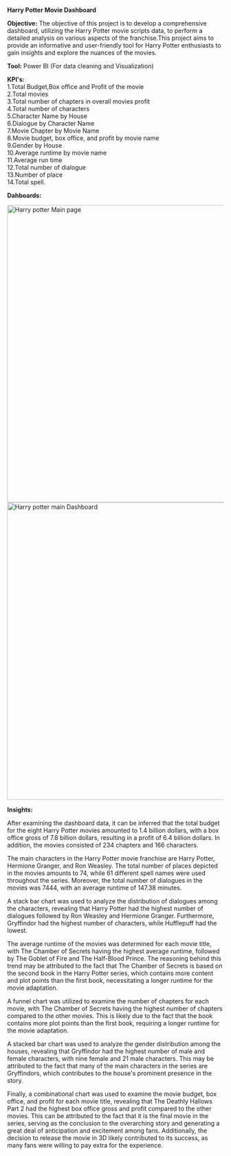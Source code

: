 **Harry Potter Movie Dashboard**

**Objective:**
The objective of this project is to develop a comprehensive dashboard, utilizing the Harry Potter movie scripts data, to perform a detailed analysis on various aspects of the franchise.This project aims to provide an informative and user-friendly tool for Harry Potter enthusiasts to gain insights and explore the nuances of the movies.

**Tool:** Power BI (For data cleaning and Visualization)

**KPI's:**          
    1.Total Budget,Box office and Profit of the movie   
    2.Total movies  
    3.Total number of chapters in overall movies profit         
    4.Total number of characters    
    5.Character Name by House   
    6.Dialogue by Character Name    
    7.Movie Chapter by Movie Name   
    8.Movie budget, box office, and profit by movie name    
    9.Gender by House   
    10.Average runtime by movie name    
    11.Average run time     
    12.Total number of dialogue     
    13.Number of place  
    14.Total spell.     
    
**Dahboards:**

<img width="689" alt="Harry potter Main page" src="https://user-images.githubusercontent.com/112420165/235292696-2c4e5763-363d-4673-b7ad-c2c405f21ae2.png">

<img width="690" alt="Harry potter main Dashboard" src="https://user-images.githubusercontent.com/112420165/235292704-cab21b75-b449-44f3-9dee-a4b4474217bd.png">

**Insights:**

After examining the dashboard data, it can be inferred that the total budget for the eight Harry Potter movies amounted to 1.4 billion dollars, with a box office gross of 7.8 billion dollars, resulting in a profit of 6.4 billion dollars. In addition, the movies consisted of 234 chapters and 166 characters.

The main characters in the Harry Potter movie franchise are Harry Potter, Hermione Granger, and Ron Weasley. The total number of places depicted in the movies amounts to 74, while 61 different spell names were used throughout the series. Moreover, the total number of dialogues in the movies was 7444, with an average runtime of 147.38 minutes.

A stack bar chart was used to analyze the distribution of dialogues among the characters, revealing that Harry Potter had the highest number of dialogues followed by Ron Weasley and Hermione Granger. Furthermore, Gryffindor had the highest number of characters, while Hufflepuff had the lowest.

The average runtime of the movies was determined for each movie title, with The Chamber of Secrets having the highest average runtime, followed by The Goblet of Fire and The Half-Blood Prince. The reasoning behind this trend may be attributed to the fact that The Chamber of Secrets is based on the second book in the Harry Potter series, which contains more content and plot points than the first book, necessitating a longer runtime for the movie adaptation.

A funnel chart was utilized to examine the number of chapters for each movie, with The Chamber of Secrets having the highest number of chapters compared to the other movies. This is likely due to the fact that the book contains more plot points than the first book, requiring a longer runtime for the movie adaptation.

A stacked bar chart was used to analyze the gender distribution among the houses, revealing that Gryffindor had the highest number of male and female characters, with nine female and 21 male characters. This may be attributed to the fact that many of the main characters in the series are Gryffindors, which contributes to the house's prominent presence in the story.

Finally, a combinational chart was used to examine the movie budget, box office, and profit for each movie title, revealing that The Deathly Hallows Part 2 had the highest box office gross and profit compared to the other movies. This can be attributed to the fact that it is the final movie in the series, serving as the conclusion to the overarching story and generating a great deal of anticipation and excitement among fans. Additionally, the decision to release the movie in 3D likely contributed to its success, as many fans were willing to pay extra for the experience.
